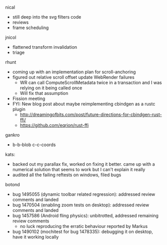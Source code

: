 nical
  * still deep into the svg filters code
  * reviews
  * frame scheduling

jnicol
  * flattened transform invalidation
  * triage

rhunt
  * coming up with an implementation plan for scroll-anchoring
  * figured out relative scroll offset update WebRender failures
    * WR can call ComputeScrollMetadata twice in a transaction and I was relying on it being called once
    * Will fix that assumption
  * Fission meeting
  * FYI: New blog post about maybe reimplementing cbindgen as a rustc plugin
    * http://dreamingofbits.com/post/future-directions-for-cbindgen-rust-ffi/
    * https://github.com/eqrion/rust-ffi

gankro
  * b-b-blob c-c-coords

kats:
  * backed out my parallax fix, worked on fixing it better. came up with a numerical solution that seems to work but I can't explain it really
  * audited all the failing reftests on windows, filed bugs

botond
  * bug 1495055 (dynamic toolbar related regression): addressed review comments and landed 
  * bug 1470504 (enabling zoom tests on desktop): addressed review comments and landed
  * bug 1457586 (Android fling physics): unbitrotted, addressed remaining review comments 
    * no luck reproducing the erratic behaviour reported by Markus 
  * bug 1490102 (mochitest for bug 1478335): debugging it on desktop, have it working locally
